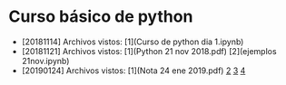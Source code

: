 # Curso básico de python
* [20181114] Archivos vistos: [1](Curso de python dia 1.ipynb)
* [20181121] Archivos vistos: [1](Python 21 nov 2018.pdf) [2](ejemplos 21nov.ipynb)
* [20190124] Archivos vistos:
 [1](Nota 24 ene 2019.pdf)
 [2](ejemplos_funciones.py)
 [3](mas_funciones.py)
 [4](muchas_mas_funciones.py)